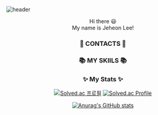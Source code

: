 ![header](https://capsule-render.vercel.app/api?type=waving&color=auto&height=220&section=header&text=Hello%20World!&fontSize=60&animation=fadeIn&fontAlignY=38&desc=I'm%20Jeheon%20Lee!&descAlignY=58&descAlign=60)
<div align=center> Hi there 😃 </div>
<div align=center> My name is Jeheon Lee!  </div>

### <div align=center> 🌈 CONTACTS 🌈 </div>

<div align=center> 
</div>

### <div align=center> 📚 MY SKIILS 📚 </div>

<div align=center> 
</div>

<div align=center>

### ✨ My Stats ✨
  
[![Solved.ac 프로필](http://mazassumnida.wtf/api/v2/generate_badge?boj=jeheon0717)](https://solved.ac/jeheon0717)
[![Solved.ac Profile](http://mazassumnida.wtf/api/generate_badge?boj=jeheon0717)](https://solved.ac/jeheon0717)
  
[![Anurag's GitHub stats](https://github-readme-stats.vercel.app/api?username=JEGHTNER)](https://github.com/anuraghazra/github-readme-stats)
